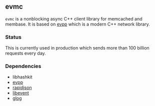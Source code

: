 evmc
---

`evmc` is a nonblocking async C++ client library for memcached and membase. It is based on [evpp](https://github.com/Qihoo360/evpp) which is a modern C++ network library.

### Status

This is currently used in production which sends more than 100 billion requests every day.

### Dependencies

- libhashkit
- [evpp](https://github.com/nsqio/nsq)
- [rapidjson](https://github.com/nsqio/nsq)
- [libevent](https://github.com/libevent/libevent)
- [glog](https://github.com/google/glog)
